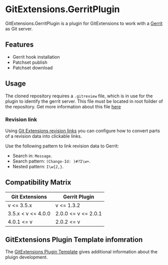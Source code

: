# GitExtensions.GerritPlugin

GitExtensions.GerritPlugin is a plugin for GitExtensions to work with a [Gerrit](https://www.gerritcodereview.com/) as Git server.

## Features

* Gerrit hook installation
* Patchset publish
* Patchset download

## Usage

The cloned repository requires a `.gitreview` file, which is in use for the plugin to identify the gerrit server.
This file must be located in root foilder of the repository.
Get more information about this file [here](https://docs.openstack.org/infra/git-review/installation.html#gitreview-file-format)

### Revision link

Using [Git Extensions revision links](https://git-extensions-documentation.readthedocs.io/settings.html#git-extensions-revision-links) you can configure how to convert parts of a revision data into clickable links.

Use the following pattern to link revision data to Gerrit:
* Search in: `Message`.
* Search pattern: `(Change-Id: )#?I\w+`.
* Nested pattern: `I\w{2,}`.

## Compatibility Matrix

| Git Extensions     | Gerrit Plugin       |
|--------------------|---------------------|
| v <= 3.5.x         | v <= 1.3.2          |
| 3.5.x < v <= 4.0.0 | 2.0.0 <= v <= 2.0.1 |
| 4.0.1 <= v         | 2.0.2 <= v          |

## GitExtensions Plugin Template infomration

The [GitExtensions Plugin Template](https://github.com/gitextensions/gitextensions.plugintemplate) gives additional information about the pluign development.
